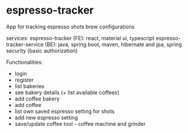 # espresso-tracker
App for tracking espresso shots brew configurations

services:
espresso-tracker (FE): react, material ui, typescript
espresso-tracker-service (BE): java, spring boot, maven, hibernate and jpa, spring security (basic authorization)

Functionalities:
- login
- register
- list bakeries
- see bakery details (+ list available coffees)
- add coffee bakery
- add coffee 
- list own saved espresso setting for shots
- add new espresso setting
- save/update coffee tool - coffee machine and grinder
